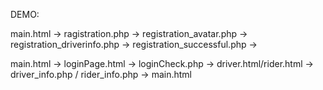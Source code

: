 DEMO:

main.html -> ragistration.php -> registration_avatar.php -> registration_driverinfo.php -> registration_successful.php -> 

main.html -> loginPage.html -> loginCheck.php -> driver.html/rider.html -> driver_info.php / rider_info.php -> main.html